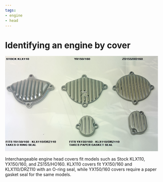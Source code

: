 ```yaml
---
tags:
- engine
- head
---
```


# Identifying an engine by cover

![engine cover](../../static/img/enginecover.jpg "engine cover")

Interchangeable engine head covers fit models such as Stock KLX110, YX150/160, and ZS155/HO160.
KLX110 covers fit YX150/160 and KLX110/DRZ110 with an O-ring seal, while YX150/160 covers require a paper gasket seal for the same models.


